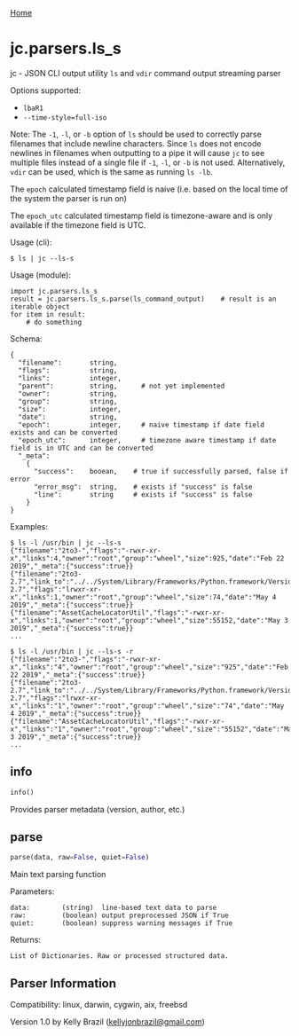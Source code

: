 [Home](https://kellyjonbrazil.github.io/jc/)

# jc.parsers.ls_s
jc - JSON CLI output utility `ls` and `vdir` command output streaming parser

Options supported:
- `lbaR1`
- `--time-style=full-iso`

Note: The `-1`, `-l`, or `-b` option of `ls` should be used to correctly parse filenames that include newline characters. Since `ls` does not encode newlines in filenames when outputting to a pipe it will cause `jc` to see multiple files instead of a single file if `-1`, `-l`, or `-b` is not used. Alternatively, `vdir` can be used, which is the same as running `ls -lb`.

The `epoch` calculated timestamp field is naive (i.e. based on the local time of the system the parser is run on)

The `epoch_utc` calculated timestamp field is timezone-aware and is only available if the timezone field is UTC.

Usage (cli):

    $ ls | jc --ls-s

Usage (module):

    import jc.parsers.ls_s
    result = jc.parsers.ls_s.parse(ls_command_output)    # result is an iterable object
    for item in result:
        # do something

Schema:

    {
      "filename":       string,
      "flags":          string,
      "links":          integer,
      "parent":         string,      # not yet implemented
      "owner":          string,
      "group":          string,
      "size":           integer,
      "date":           string,
      "epoch":          integer,     # naive timestamp if date field exists and can be converted
      "epoch_utc":      integer,     # timezone aware timestamp if date field is in UTC and can be converted
      "_meta":
        {
          "success":    booean,    # true if successfully parsed, false if error
          "error_msg":  string,    # exists if "success" is false
          "line":       string     # exists if "success" is false
        }
    }

Examples:

    $ ls -l /usr/bin | jc --ls-s
    {"filename":"2to3-","flags":"-rwxr-xr-x","links":4,"owner":"root","group":"wheel","size":925,"date":"Feb 22 2019","_meta":{"success":true}}
    {"filename":"2to3-2.7","link_to":"../../System/Library/Frameworks/Python.framework/Versions/2.7/bin/2to3-2.7","flags":"lrwxr-xr-x","links":1,"owner":"root","group":"wheel","size":74,"date":"May 4 2019","_meta":{"success":true}}
    {"filename":"AssetCacheLocatorUtil","flags":"-rwxr-xr-x","links":1,"owner":"root","group":"wheel","size":55152,"date":"May 3 2019","_meta":{"success":true}}
    ...

    $ ls -l /usr/bin | jc --ls-s -r
    {"filename":"2to3-","flags":"-rwxr-xr-x","links":"4","owner":"root","group":"wheel","size":"925","date":"Feb 22 2019","_meta":{"success":true}}
    {"filename":"2to3-2.7","link_to":"../../System/Library/Frameworks/Python.framework/Versions/2.7/bin/2to3-2.7","flags":"lrwxr-xr-x","links":"1","owner":"root","group":"wheel","size":"74","date":"May 4 2019","_meta":{"success":true}}
    {"filename":"AssetCacheLocatorUtil","flags":"-rwxr-xr-x","links":"1","owner":"root","group":"wheel","size":"55152","date":"May 3 2019","_meta":{"success":true}}
    ...


## info
```python
info()
```
Provides parser metadata (version, author, etc.)

## parse
```python
parse(data, raw=False, quiet=False)
```

Main text parsing function

Parameters:

    data:        (string)  line-based text data to parse
    raw:         (boolean) output preprocessed JSON if True
    quiet:       (boolean) suppress warning messages if True

Returns:

    List of Dictionaries. Raw or processed structured data.

## Parser Information
Compatibility:  linux, darwin, cygwin, aix, freebsd

Version 1.0 by Kelly Brazil (kellyjonbrazil@gmail.com)
